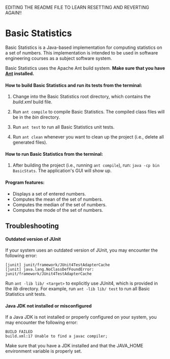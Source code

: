 EDITING THE README FILE TO LEARN RESETTING AND REVERTING AGAIN!!

# Basic Statistics

Basic Statistics is a Java-based implementation for computing statistics on a set of numbers.
This implementation is intended to be used in software engineering courses as
a subject software system.

Basic Statistics uses the Apache Ant build system. **Make sure that you have [Ant](https://ant.apache.org) installed.**

#### How to build Basic Statistics and run its tests from the terminal:

1. Change into the Basic Statistics root directory, which contains the _build.xml_ build file.

2. Run `ant compile` to compile Basic Statistics. The compiled class files will be in the _bin_ directory.

3. Run `ant test` to run all Basic Statistics unit tests.

4. Run `ant clean` whenever you want to clean up the project (i.e., delete all generated files).

#### How to run Basic Statistics from the terminal:

1. After building the project (i.e., running `ant compile`), run: `java -cp bin BasicStats`. The application's GUI will show up.

#### Program features:

- Displays a set of entered numbers.
- Computes the mean of the set of numbers.
- Computes the median of the set of numbers.
- Computes the mode of the set of numbers.

## Troubleshooting

#### Outdated version of JUnit

If your system uses an outdated version of JUnit, you may encounter the following error:

```
[junit] junit/framework/JUnit4TestAdapterCache
[junit] java.lang.NoClassDefFoundError: junit/framework/JUnit4TestAdapterCache
```

Run `ant -lib lib/ <target>` to explicitly use JUnit4, which is provided in the _lib_ directory. For example, run `ant -lib lib/ test` to run all Basic Statistics unit tests.

#### Java JDK not installed or misconfigured

If a Java JDK is not installed or properly configured on your system, you may encounter the following error:

```
BUILD FAILED
build.xml:17 Unable to find a javac compiler;
```

Make sure that you have a JDK installed and that the JAVA_HOME environment variable is properly set.
